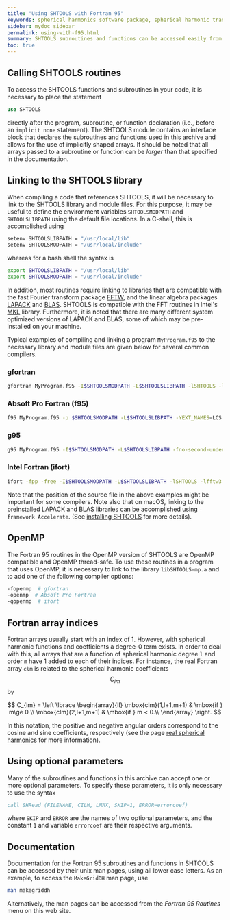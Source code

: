 ```yaml
---
title: "Using SHTOOLS with Fortran 95"
keywords: spherical harmonics software package, spherical harmonic transform, legendre functions, multitaper spectral analysis, fortran, Python, gravity, magnetic field
sidebar: mydoc_sidebar
permalink: using-with-f95.html
summary: SHTOOLS subroutines and functions can be accessed easily from any Fortran 95 program. It is only necessary to use the SHTOOLS module and link to the compiled archive.
toc: true
---
```


## Calling SHTOOLS routines

To access the SHTOOLS functions and subroutines in your code, it is necessary to place the statement
```fortran
use SHTOOLS
```
directly after the program, subroutine, or function declaration (i.e., before an `implicit none` statement). The SHTOOLS module contains an interface block that declares the subroutines and functions used in this archive and allows for the use of implicitly shaped arrays. It should be noted that all arrays passed to a subroutine or function can be *larger* than that specified in the documentation.

## Linking to the SHTOOLS library

When compiling a code that references SHTOOLS, it will be necessary to link to the SHTOOLS library and module files. For this purpose, it may be useful to define the environment variables `SHTOOLSMODPATH` and `SHTOOLSLIBPATH` using the default file locations. In a C-shell, this is accomplished using
```bash
setenv SHTOOLSLIBPATH = "/usr/local/lib"
setenv SHTOOLSMODPATH = "/usr/local/include"
```
whereas for a bash shell the syntax is
```bash
export SHTOOLSLIBPATH = "/usr/local/lib"
export SHTOOLSMODPATH = "/usr/local/include"
```
In addition, most routines require linking to libraries that are compatible with the fast Fourier transform package [FFTW](http://www.fftw.org), and the linear algebra packages [LAPACK](https://www.netlib.org/lapack/) and [BLAS](https://www.netlib.org/blas/). SHTOOLS is compatible with the FFT routines in Intel's [MKL](https://software.intel.com/en-us/mkl) library. Furthermore, it is noted that there are many different system optimized versions of LAPACK and BLAS, some of which may be pre-installed on your machine.

Typical examples of compiling and linking a program `MyProgram.f95` to the necessary library and module files are given below for several common compilers.

### gfortran
```bash
gfortran MyProgram.f95 -I$SHTOOLSMODPATH -L$SHTOOLSLIBPATH -lSHTOOLS -lfftw3 -lm -llapack -lblas -O3 -m64 -o MyProgram
```

### Absoft Pro Fortran (f95)
```bash
f95 MyProgram.f95 -p $SHTOOLSMODPATH -L$SHTOOLSLIBPATH -YEXT_NAMES=LCS -YEXT_SFX=_ -lSHTOOLS -lfftw3 -lm -llapack -lblas -O3 -m64 -o MyProgram
```

### g95
```bash
g95 MyProgram.f95 -I$SHTOOLSMODPATH -L$SHTOOLSLIBPATH -fno-second-underscore -lSHTOOLS -lfftw3 -lm -llapack -lblas -O3 -m64 -o MyProgram
```

### Intel Fortran (ifort)
```bash
ifort -fpp -free -I$SHTOOLSMODPATH -L$SHTOOLSLIBPATH -lSHTOOLS -lfftw3 -lm -llapack -lblas -O3 -m64 -Tf MyProgram.f95 -o MyProgram
```
Note that the position of the source file in the above examples might be important for some compilers. Note also that on macOS, linking to the preinstalled LAPACK and BLAS libraries can be accomplished using `-framework Accelerate`. (See [installing SHTOOLS](installing.html) for more details).

## OpenMP
The Fortran 95 routines in the OpenMP version of SHTOOLS are OpenMP compatible and OpenMP thread-safe. To use these routines in a program that uses OpenMP, it is necessary to link to the library `libSHTOOLS-mp.a` and to add one of the following compiler options:
```bash
-fopenmp  # gfortran
-openmp  # Absoft Pro Fortran
-qopenmp  # ifort
```

## Fortran array indices
Fortran arrays usually start with an index of 1. However, with spherical harmonic functions and coefficients a degree-0 term exists. In order to deal with this, all arrays that are a function of spherical harmonic degree `l` and order `m` have 1 added to each of their indices. For instance, the real Fortran array `clm` is related to the spherical harmonic coefficients $$C_{lm}$$ by

$$ C_{lm} = \left \lbrace
\begin{array}{ll}
\mbox{clm}(1,l+1,m+1)  & \mbox{if } m\ge 0 \\
\mbox{clm}(2,l+1,m+1)  & \mbox{if } m < 0.\\
\end{array}
\right. $$

In this notation, the positive and negative angular orders correspond to the cosine and sine coefficients, respectively (see the page [real spherical harmonics](real-spherical-harmonics.html) for more information).

## Using optional parameters
Many of the subroutines and functions in this archive can accept one or more optional parameters. To specify these parameters, it is only necessary to use the syntax
```fortran
call SHRead (FILENAME, CILM, LMAX, SKIP=1, ERROR=errorcoef)
```
where `SKIP` and `ERROR` are the names of two optional parameters, and the constant `1` and variable `errorcoef` are their respective arguments.

## Documentation

Documentation for the Fortran 95 subroutines and functions in SHTOOLS can be accessed by their unix man pages, using all lower case letters. As an example, to access the `MakeGridDH` man page, use
```bash
man makegriddh
```
Alternatively, the man pages can be accessed from the *Fortran 95 Routines* menu on this web site.
